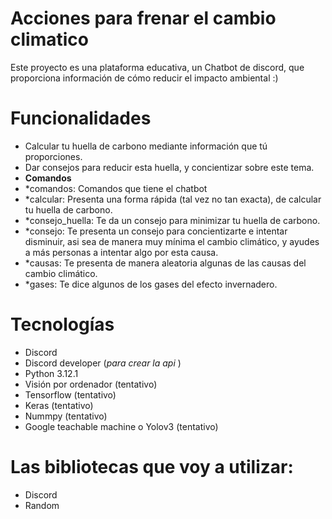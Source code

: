 # Acciones para frenar el cambio climatico
Este proyecto es una plataforma educativa, un Chatbot de discord, que proporciona información de cómo reducir el impacto ambiental :)

# Funcionalidades
- Calcular tu huella de carbono mediante información que tú proporciones.
- Dar consejos para reducir esta huella, y concientizar sobre este tema.
- **Comandos**
- *comandos: Comandos que tiene el chatbot
- *calcular: Presenta una forma rápida (tal vez no tan exacta), de calcular tu huella de carbono.
- *consejo_huella: Te da un consejo para minimizar tu huella de carbono.
- *consejo: Te presenta un consejo para concientizarte e intentar disminuir, asi sea de manera muy mínima el cambio climático, y ayudes a más personas a intentar algo por esta causa.
- *causas: Te presenta de manera aleatoria algunas de las causas del cambio climático.
- *gases: Te dice algunos de los gases del efecto invernadero.

# Tecnologías
- Discord
- Discord developer (*para crear la api* )
- Python 3.12.1
- Visión por ordenador (tentativo)
- Tensorflow (tentativo)
- Keras (tentativo)
- Nummpy (tentativo)
- Google teachable machine o Yolov3 (tentativo)

# Las bibliotecas que voy a utilizar:
- Discord
- Random
